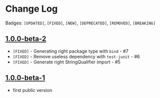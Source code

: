 # Change Log

Badges: `[UPDATED]`, `[FIXED]`, `[NEW]`, `[DEPRECATED]`, `[REMOVED]`,  `[BREAKING]`


## [1.0.0-beta-2]()

- `[FIXED]` - Generating right package type with `bind` - #7
- `[FIXED]` - Remove useless dependency with `test-junit` - #6
- `[FIXED]` - Generate right StringQualifier import - #5


## [1.0.0-beta-1]()

- first public version 



